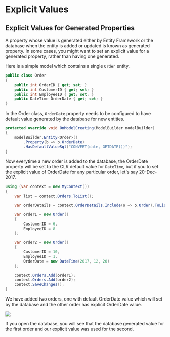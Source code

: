 # Explicit Values

## Explicit Values for Generated Properties

A property whose value is generated either by Entity Framework or the database when the entity is added or updated is known as generated property. In some cases, you might want to set an explicit value for a generated property, rather than having one generated.

Here is a simple model which contains a single `Order` entity.


```csharp
public class Order
{
    public int OrderID { get; set; }
    public int CustomerID { get; set; }
    public int EmployeeID { get; set; }
    public DateTime OrderDate { get; set; }
}
```

In the Order class, `OrderDate` property needs to be configured to have default value generated by the database for new entities.


```csharp
protected override void OnModelCreating(ModelBuilder modelBuilder)
{
    modelBuilder.Entity<Order>()
        .Property(b => b.OrderDate)
        .HasDefaultValueSql("CONVERT(date, GETDATE())");
}
```

Now everytime a new order is added to the database, the OrderDate property will be set to the CLR default value for `DateTime`, but if you to set the explicit value of OrderDate for any particular order, let's say 20-Dec-2017.


```csharp
using (var context = new MyContext())
{
	var list = context.Orders.ToList();

	var orderDetails = context.OrderDetails.Include(o => o.Order).ToList();

	var order1 = new Order()
	{
		CustomerID = 6,
		EmployeeID = 8
	};

	var order2 = new Order()
	{
		CustomerID = 10,
		EmployeeID = 1,
		OrderDate = new DateTime(2017, 12, 20)
	};

	context.Orders.Add(order1);
	context.Orders.Add(order2);
	context.SaveChanges();
}
```

We have added two orders, one with default OrderDate value which will set by the database and the other order has explicit OrderDate value.

<img src="https://raw.githubusercontent.com/zzzprojects/EntityFrameworkCore/master/docs/images/explicit-values.png"> 

If you open the database, you will see that the database generated value for the first order and our explicit value was used for the second.
